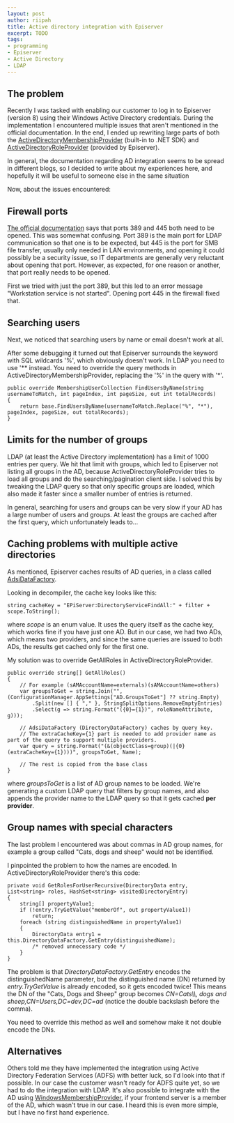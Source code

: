 ```yaml
---
layout: post
author: riipah
title: Active directory integration with Episerver
excerpt: TODO
tags:
- programming
- Episerver
- Active Directory
- LDAP
---
```


## The problem

Recently I was tasked with enabling our customer to log in to Episerver (version 8) using their Windows Active Directory credentials. 
During the implementation I encountered multiple issues that aren't mentioned in the official documentation.
In the end, I ended up rewriting large parts of both the [ActiveDirectoryMembershipProvider](https://msdn.microsoft.com/en-us/library/system.web.security.activedirectorymembershipprovider) (built-in to .NET SDK) 
and [ActiveDirectoryRoleProvider](http://world.episerver.com/documentation/Class-library/?documentId=cms/8/49807A1D) (provided by Episerver).

In general, the documentation regarding AD integration seems to be spread in different blogs, so I decided to write about my experiences here, 
and hopefully it will be useful to someone else in the same situation

Now, about the issues encountered:

## Firewall ports

[The official documentation](http://world.episerver.com/documentation/Items/Developers-Guide/EPiServer-CMS/8/Security/Configuring-Active-Directory-membership-provider/) 
says that ports 389 and 445 both need to be opened. 
This was somewhat confusing. Port 389 is the main port for LDAP communication so that one is to be expected, but 445 is the port for SMB file transfer, 
usually only needed in LAN environments, and opening it could possibly be a security issue, so IT departments are generally very reluctant about opening that port. 
However, as expected, for one reason or another, that port really needs to be opened. 

First we tried with just the port 389, but this led to an error message "Workstation service is not started". Opening port 445 in the firewall fixed that.

## Searching users

Next, we noticed that searching users by name or email doesn't work at all. 

After some debugging it turned out that Episerver surrounds the keyword with SQL wildcards '%', which obviously doesn't work. 
In LDAP you need to use '** instead. You need to override the query methods in ActiveDirectoryMembershipProvider, 
replacing the '%' in the query with '*'.

```
public override MembershipUserCollection FindUsersByName(string usernameToMatch, int pageIndex, int pageSize, out int totalRecords)
{
    return base.FindUsersByName(usernameToMatch.Replace("%", "*"), pageIndex, pageSize, out totalRecords);
}
```

## Limits for the number of groups

LDAP (at least the Active Directory implementation) has a limit of 1000 entries per query. 
We hit that limit with groups, which led to Episerver not listing all groups in the AD, because ActiveDirectoryRoleProvider tries to load all groups 
and do the searching/pagination client side. 
I solved this by tweaking the LDAP query so that only specific groups are loaded, which also made it faster since a smaller number of entries is returned.

In general, searching for users and groups can be very slow if your AD has a large number of users and groups. 
At least the groups are cached after the first query, which unfortunately leads to...

## Caching problems with multiple active directories

As mentioned, Episerver caches results of AD queries, in a class called [AdsiDataFactory](http://world.episerver.com/documentation/Class-library/?documentId=cms/8/EEDB98B2).

Looking in decompiler, the cache key looks like this:
```
string cacheKey = "EPiServer:DirectoryServiceFindAll:" + filter + scope.ToString();
```
where *scope* is an enum value. It uses the query itself as the cache key, which works fine if you have just one AD.
But in our case, we had two ADs, which means two providers, and since the same queries are issued to both ADs, the results get cached only for the first one.

My solution was to override GetAllRoles in ActiveDirectoryRoleProvider.

```
public override string[] GetAllRoles()
{
    // For example (sAMAccountName=externals)(sAMAccountName=others)
    var groupsToGet = string.Join("", (ConfigurationManager.AppSettings["AD.GroupsToGet"] ?? string.Empty)
        .Split(new [] { "," }, StringSplitOptions.RemoveEmptyEntries)
        .Select(g => string.Format("({0}={1})", roleNameAttribute, g)));

    // AdsiDataFactory (DirectoryDataFactory) caches by query key. 
    // The extraCacheKey={1} part is needed to add provider name as part of the query to support multiple providers.
    var query = string.Format("(&(objectClass=group)(|{0}(extraCacheKey={1})))", groupsToGet, Name);

    // The rest is copied from the base class
}
```
where *groupsToGet* is a list of AD group names to be loaded. We're generating a custom LDAP query that filters by group names, and also appends the
provider name to the LDAP query so that it gets cached **per provider**.

## Group names with special characters

The last problem I encountered was about commas in AD group names, for example a group called "Cats, dogs and sheep" would not be identified.

I pinpointed the problem to how the names are encoded. In ActiveDirectoryRoleProvider there's this code:
```
private void GetRolesForUserRecursive(DirectoryData entry, List<string> roles, HashSet<string> visitedDirectoryEntry)
{
    string[] propertyValue1;
    if (!entry.TryGetValue("memberOf", out propertyValue1))
        return;
    foreach (string distinguishedName in propertyValue1)
    {
        DirectoryData entry1 = this.DirectoryDataFactory.GetEntry(distinguishedName);
        /* removed unnecessary code */
    }
}
```

The problem is that *DirectoryDataFactory.GetEntry* encodes the distinguishedName parameter, but the  distinguished name (DN)
returned by *entry.TryGetValue* is already encoded, so it gets encoded twice! This means the DN of the "Cats, Dogs and Sheep" group becomes
*CN=Cats\\\\, dogs and sheep,CN=Users,DC=dev,DC=ad* (notice the double backslash before the comma).

You need to override this method as well and somehow make it not double encode the DNs.

## Alternatives

Others told me they have implemented the integration using Active Directory Federation Services (ADFS) with better luck, so I'd look into that if possible. 
In our case the customer wasn't ready for ADFS quite yet, so we had to do the integration with LDAP. 
It's also possible to integrate with the AD using [WindowsMembershipProvider](http://world.episerver.com/documentation/Class-library/?documentId=cms/8/C3725E6D), 
if your frontend server is a member of the AD, which wasn't true in our case. I heard this is even more simple, but I have no first hand experience.